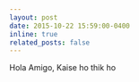 ```yaml
---
layout: post
date: 2015-10-22 15:59:00-0400
inline: true
related_posts: false
---
```


Hola Amigo, Kaise ho thik ho
